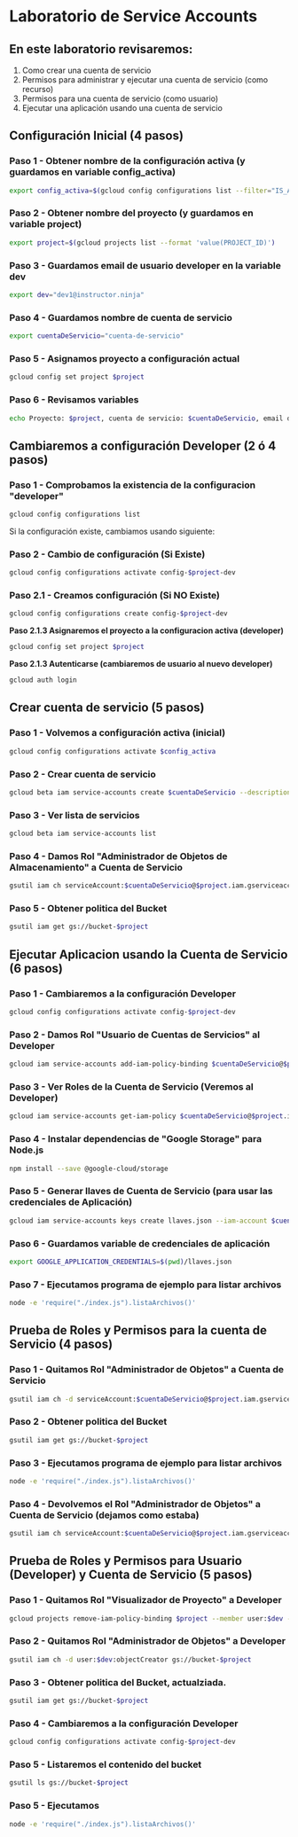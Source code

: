 # Laboratorio de Service Accounts

## En este laboratorio revisaremos:
1) Como crear una cuenta de servicio
2) Permisos para administrar y ejecutar una cuenta de servicio (como recurso)
3) Permisos para una cuenta de servicio (como usuario)
4) Ejecutar una aplicación usando una cuenta de servicio

## Configuración Inicial (4 pasos)

### Paso 1 - Obtener nombre de la configuración activa (y guardamos en variable config_activa)
```bash
export config_activa=$(gcloud config configurations list --filter="IS_ACTIVE=True" --format 'value(NAME)')
```

### Paso 2 - Obtener nombre del proyecto (y guardamos en variable project)
```bash
export project=$(gcloud projects list --format 'value(PROJECT_ID)')
```

### Paso 3 - Guardamos email de usuario developer en la variable dev
```bash
export dev="dev1@instructor.ninja"
```

### Paso 4 - Guardamos nombre de cuenta de servicio
```bash
export cuentaDeServicio="cuenta-de-servicio"
```

### Paso 5 - Asignamos proyecto a configuración actual
```bash
gcloud config set project $project
```

### Paso 6 - Revisamos variables
```bash
echo Proyecto: $project, cuenta de servicio: $cuentaDeServicio, email developer: $dev, configuracion activa: $config_activa
```

## Cambiaremos a configuración Developer (2 ó 4 pasos)

### Paso 1 - Comprobamos la existencia de la configuracion "developer"
```bash
gcloud config configurations list
```
Si la configuración existe, cambiamos usando siguiente:

### Paso 2 - Cambio de configuración (Si Existe)
```bash
gcloud config configurations activate config-$project-dev
```
### Paso 2.1 - Creamos configuración (Si NO Existe)
```bash
gcloud config configurations create config-$project-dev
```
**Paso 2.1.3 Asignaremos el proyecto a la configuracion activa (developer)**
```bash
gcloud config set project $project
```

**Paso 2.1.3 Autenticarse (cambiaremos de usuario al nuevo developer)**
```bash
gcloud auth login
```

## Crear cuenta de servicio (5 pasos)

### Paso 1 - Volvemos a configuración activa (inicial)
```bash
gcloud config configurations activate $config_activa
```
### Paso 2 - Crear cuenta de servicio
```bash
gcloud beta iam service-accounts create $cuentaDeServicio --description "Cuenta de Servicio" --display-name "sa"
```

### Paso 3 - Ver lista de servicios
```bash
gcloud beta iam service-accounts list
```

### Paso 4 - Damos Rol "Administrador de Objetos de Almacenamiento" a Cuenta de Servicio
```bash
gsutil iam ch serviceAccount:$cuentaDeServicio@$project.iam.gserviceaccount.com:objectAdmin gs://bucket-$project
```

### Paso 5 - Obtener politica del Bucket
```bash
gsutil iam get gs://bucket-$project
```

## Ejecutar Aplicacion usando la Cuenta de Servicio (6 pasos)

### Paso 1 - Cambiaremos a la configuración Developer
```bash
gcloud config configurations activate config-$project-dev
```

### Paso 2 - Damos Rol "Usuario de Cuentas de Servicios" al Developer
```bash
gcloud iam service-accounts add-iam-policy-binding $cuentaDeServicio@$project.iam.gserviceaccount.com --member=user:$dev --role='roles/iam.serviceAccountUser'
```

### Paso 3 - Ver Roles de la Cuenta de Servicio (Veremos al Developer)
```bash
gcloud iam service-accounts get-iam-policy $cuentaDeServicio@$project.iam.gserviceaccount.com
```

### Paso 4 - Instalar dependencias de "Google Storage" para Node.js
```bash
npm install --save @google-cloud/storage
```

### Paso 5 - Generar llaves de Cuenta de Servicio (para usar las credenciales de Aplicación)
```bash
gcloud iam service-accounts keys create llaves.json --iam-account $cuentaDeServicio@$project.iam.gserviceaccount.com
```

### Paso 6 - Guardamos variable de credenciales de aplicación
```bash
export GOOGLE_APPLICATION_CREDENTIALS=$(pwd)/llaves.json
```

### Paso 7 - Ejecutamos programa de ejemplo para listar archivos
```bash
node -e 'require("./index.js").listaArchivos()'
```

## Prueba de Roles y Permisos para la cuenta de Servicio (4 pasos)

### Paso 1 - Quitamos Rol "Administrador de Objetos" a Cuenta de Servicio
```bash
gsutil iam ch -d serviceAccount:$cuentaDeServicio@$project.iam.gserviceaccount.com:objectAdmin gs://bucket-$project
```

### Paso 2 - Obtener politica del Bucket
```bash
gsutil iam get gs://bucket-$project
```

### Paso 3 - Ejecutamos programa de ejemplo para listar archivos
```bash
node -e 'require("./index.js").listaArchivos()'
```

### Paso 4 - Devolvemos el Rol "Administrador de Objetos" a Cuenta de Servicio (dejamos como estaba)
```bash
gsutil iam ch serviceAccount:$cuentaDeServicio@$project.iam.gserviceaccount.com:objectAdmin gs://bucket-$project
```
## Prueba de Roles y Permisos para Usuario (Developer) y Cuenta de Servicio (5 pasos)

### Paso 1 - Quitamos Rol "Visualizador de Proyecto" a Developer
```bash
gcloud projects remove-iam-policy-binding $project --member user:$dev --role roles/viewer
```

### Paso 2 - Quitamos Rol "Administrador de Objetos" a Developer
```bash
gsutil iam ch -d user:$dev:objectCreator gs://bucket-$project
```

### Paso 3 - Obtener politica del Bucket, actualziada.
```bash
gsutil iam get gs://bucket-$project
```

### Paso 4 - Cambiaremos a la configuración Developer
```bash
gcloud config configurations activate config-$project-dev
```

### Paso 5 - Listaremos el contenido del bucket
```bash
gsutil ls gs://bucket-$project
```

### Paso 5 - Ejecutamos
```bash
node -e 'require("./index.js").listaArchivos()'
```
